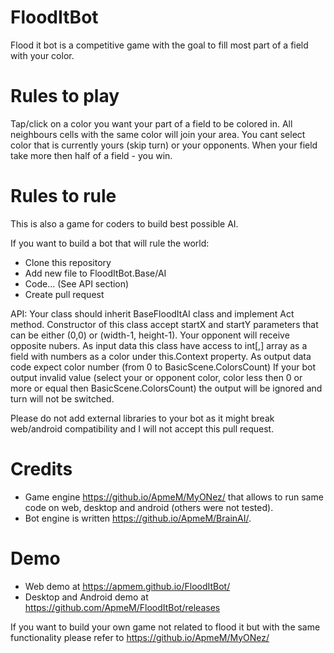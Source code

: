 FloodItBot
==========
Flood it bot is a competitive game with the goal to fill most part of a field with your color.

Rules to play
==========

Tap/click on a color you want your part of a field to be colored in. 
All neighbours cells with the same color will join your area.
You cant select color that is currently yours (skip turn) or your opponents.
When your field take more then half of a field - you win.

Rules to rule
==========

This is also a game for coders to build best possible AI.

If you want to build a bot that will rule the world:

- Clone this repository
- Add new file to FloodItBot.Base/AI 
- Code... (See API section)
- Create pull request

API:
Your class should inherit BaseFloodItAI class and implement Act method.
Constructor of this class accept startX and startY parameters that can be either (0,0) or (width-1, height-1). Your opponent will receive opposite nubers.
As input data this class have access to int[,] array as a field with numbers as a color under this.Context property.
As output data code expect color number (from 0 to BasicScene.ColorsCount)
If your bot output invalid value (select your or opponent color, color less then 0 or more or equal then BasicScene.ColorsCount) the output will be ignored and turn will not be switched.

Please do not add external libraries to your bot as it might break web/android compatibility and I will not accept this pull request.

Credits
==========
- Game engine https://github.io/ApmeM/MyONez/ that allows to run same code on web, desktop and android (others were not tested).
- Bot engine is written https://github.io/ApmeM/BrainAI/.

Demo
==========
- Web demo at https://apmem.github.io/FloodItBot/
- Desktop and Android demo at https://github.com/ApmeM/FloodItBot/releases

If you want to build your own game not related to flood it but with the same functionality please refer to https://github.io/ApmeM/MyONez/
